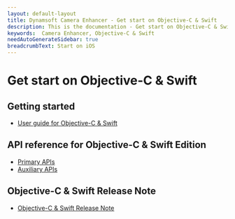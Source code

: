 ```yaml
---
layout: default-layout
title: Dynamsoft Camera Enhancer - Get start on Objective-C & Swift
description: This is the documentation - Get start on Objective-C & Swift page of Dynamsoft Camera Enhancer.
keywords:  Camera Enhancer, Objective-C & Swift
needAutoGenerateSidebar: true
breadcrumbText: Start on iOS
---
```


# Get start on Objective-C & Swift

## Getting started

- [User guide for Objective-C & Swift]({{site.ios-guide}}guide.html)

## API reference for Objective-C & Swift Edition

- [Primary APIs]({{site.ios-api}}initialization.html)
- [Auxiliary APIs]({{site.ios-api-auxiliary}})

## Objective-C & Swift Release Note

- [Objective-C & Swift Release Note]({{site.ios-release-note}}release-note.html)
